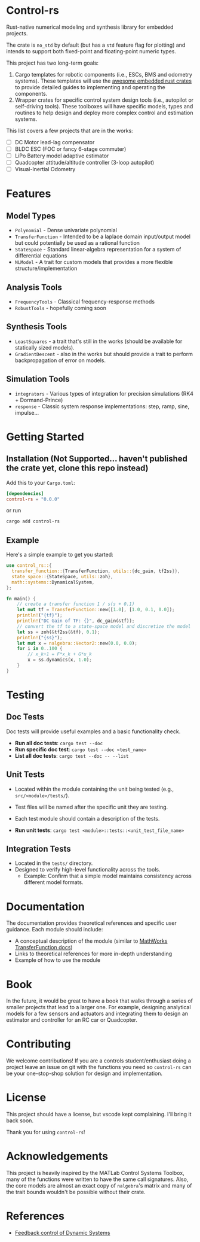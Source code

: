 # Control-rs

Rust-native numerical modeling and synthesis library for embedded projects.

The crate is `no_std` by default (but has a `std` feature flag for plotting) and intends to support 
both fixed-point and floating-point numeric types.

This project has two long-term goals:
1. Cargo templates for robotic components (i.e., ESCs, BMS and odometry systems). These templates will use the
[awesome embedded rust crates](https://!github.com/rust-embedded/awesome-embedded-rust) to provide detailed guides to implementing and operating the components.
2. Wrapper crates for specific control system design tools (i.e., autopilot or self-driving tools). These toolboxes
will have specific models, types and routines to help design and deploy more complex control and estimation systems.

This list covers a few projects that are in the works:
- [ ] DC Motor lead-lag compensator
- [ ] BLDC ESC (FOC or fancy 6-stage commuter)
- [ ] LiPo Battery model adaptive estimator
- [ ] Quadcopter attitude/altitude controller (3-loop autopilot)
- [ ] Visual-Inertial Odometry

# Features
## Model Types

* `Polynomial` - Dense univariate polynomial
* `TransferFunction` - Intended to be a laplace domain input/output model but could potentially be
  used as a rational function
* `StateSpace` - Standard linear-algebra representation for a system of differential equations
* `NLModel` - A trait for custom models that provides a more flexible structure/implementation

## Analysis Tools

* `FrequencyTools` - Classical frequency-response methods
* `RobustTools` - hopefully coming soon

## Synthesis Tools

* `LeastSquares` - a trait that's still in the works (should be available for statically sized 
  models).
* `GradientDescent` - also in the works but should provide a trait to perform backpropagation of
  error on models.

## Simulation Tools

* `integrators` - Various types of integration for precision simulations (RK4 + Dormand-Prince)
* `response` - Classic system response implementations: step, ramp, sine, impulse...

# Getting Started

## Installation (Not Supported... haven't published the crate yet, clone this repo instead)

Add this to your `Cargo.toml`:

```toml
[dependencies]
control-rs = "0.0.0"
```

or run

```bash
cargo add control-rs
```

## Example

Here's a simple example to get you started:

```rust
use control_rs::{
  transfer_function::{TransferFunction, utils::{dc_gain, tf2ss}},
  state_space::{StateSpace, utils::zoh},
  math::systems::DynamicalSystem,
};

fn main() {
    // create a transfer function 1 / s(s + 0.1)
    let mut tf = TransferFunction::new([1.0], [1.0, 0.1, 0.0]);
    println!("{tf}");
    println!("DC Gain of TF: {}", dc_gain(&tf));
    // convert the tf to a state-space model and discretize the model
    let ss = zoh(&tf2ss(&tf), 0.1);
    println!("{ss}");
    let mut x = nalgebra::Vector2::new(0.0, 0.0);
    for i in 0..100 {
        // x_k+1 = F*x_k + G*u_k
        x = ss.dynamics(x, 1.0);
    }
}
```

# Testing

## Doc Tests

Doc tests will provide useful examples and a basic functionality check.

* **Run all doc tests**: `cargo test --doc`
* **Run specific doc test**: `cargo test --doc <test_name>`
* **List all doc tests**: `cargo test --doc -- --list`

## Unit Tests

* Located within the module containing the unit being tested (e.g., `src/<module>/tests/`).
* Test files will be named after the specific unit they are testing.
* Each test module should contain a description of the tests.

* **Run unit tests**: `cargo test <module>::tests::<unit_test_file_name>`

## Integration Tests

* Located in the `tests/` directory.
* Designed to verify high-level functionality across the tools.
  * Example: Confirm that a simple model maintains consistency across different model formats.

# Documentation

The documentation provides theoretical references and specific user guidance. Each module should include:

* A conceptual description of the module (similar to [MathWorks TransferFunction docs](https://www.mathworks.com/help/control/ug/transfer-functions.html))
* Links to theoretical references for more in-depth understanding
* Example of how to use the module

# Book

In the future, it would be great to have a book that walks through a series of smaller projects that lead to a larger 
one. For example, designing analytical models for a few sensors and actuators and integrating them to design an 
estimator and controller for an RC car or Quadcopter.

# Contributing

We welcome contributions! If you are a controls student/enthusiast doing a project leave an issue on git with the 
functions you need so `control-rs` can be your one-stop-shop solution for design and implementation.

# License

This project should have a license, but vscode kept complaining. I'll bring it back soon.

Thank you for using `control-rs`!

# Acknowledgements

This project is heavily inspired by the MATLab Control Systems Toolbox, many of the functions were written to have the
same call signatures. Also, the core models are almost an exact copy of `nalgebra`'s matrix and many of the trait bounds 
wouldn't be possible without their crate.

# References
* [Feedback control of Dynamic Systems](https://mrce.in/ebooks/Feedback%20Control%20of%20Dynamic%20Systems%208th%20Ed.pdf)